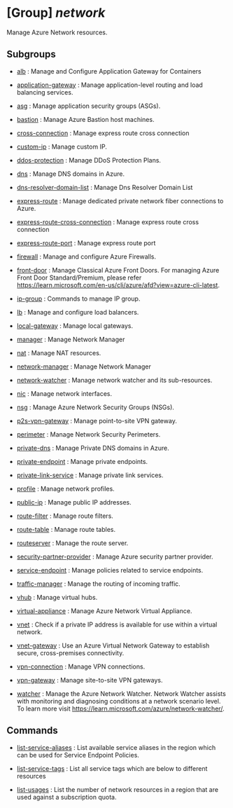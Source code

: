 # [Group] _network_

Manage Azure Network resources.

## Subgroups

- [alb](/Commands/network/alb/readme.md)
: Manage and Configure Application Gateway for Containers

- [application-gateway](/Commands/network/application-gateway/readme.md)
: Manage application-level routing and load balancing services.

- [asg](/Commands/network/asg/readme.md)
: Manage application security groups (ASGs).

- [bastion](/Commands/network/bastion/readme.md)
: Manage Azure Bastion host machines.

- [cross-connection](/Commands/network/cross-connection/readme.md)
: Manage express route cross connection

- [custom-ip](/Commands/network/custom-ip/readme.md)
: Manage custom IP.

- [ddos-protection](/Commands/network/ddos-protection/readme.md)
: Manage DDoS Protection Plans.

- [dns](/Commands/network/dns/readme.md)
: Manage DNS domains in Azure.

- [dns-resolver-domain-list](/Commands/network/dns-resolver-domain-list/readme.md)
: Manage Dns Resolver Domain List

- [express-route](/Commands/network/express-route/readme.md)
: Manage dedicated private network fiber connections to Azure.

- [express-route-cross-connection](/Commands/network/express-route-cross-connection/readme.md)
: Manage express route cross connection

- [express-route-port](/Commands/network/express-route-port/readme.md)
: Manage express route port

- [firewall](/Commands/network/firewall/readme.md)
: Manage and configure Azure Firewalls.

- [front-door](/Commands/network/front-door/readme.md)
: Manage Classical Azure Front Doors. For managing Azure Front Door Standard/Premium, please refer https://learn.microsoft.com/en-us/cli/azure/afd?view=azure-cli-latest.

- [ip-group](/Commands/network/ip-group/readme.md)
: Commands to manage IP group.

- [lb](/Commands/network/lb/readme.md)
: Manage and configure load balancers.

- [local-gateway](/Commands/network/local-gateway/readme.md)
: Manage local gateways.

- [manager](/Commands/network/manager/readme.md)
: Manage Network Manager

- [nat](/Commands/network/nat/readme.md)
: Manage NAT resources.

- [network-manager](/Commands/network/network-manager/readme.md)
: Manage Network Manager

- [network-watcher](/Commands/network/network-watcher/readme.md)
: Manage network watcher and its sub-resources.

- [nic](/Commands/network/nic/readme.md)
: Manage network interfaces.

- [nsg](/Commands/network/nsg/readme.md)
: Manage Azure Network Security Groups (NSGs).

- [p2s-vpn-gateway](/Commands/network/p2s-vpn-gateway/readme.md)
: Manage point-to-site VPN gateway.

- [perimeter](/Commands/network/perimeter/readme.md)
: Manage Network Security Perimeters.

- [private-dns](/Commands/network/private-dns/readme.md)
: Manage Private DNS domains in Azure.

- [private-endpoint](/Commands/network/private-endpoint/readme.md)
: Manage private endpoints.

- [private-link-service](/Commands/network/private-link-service/readme.md)
: Manage private link services.

- [profile](/Commands/network/profile/readme.md)
: Manage network profiles.

- [public-ip](/Commands/network/public-ip/readme.md)
: Manage public IP addresses.

- [route-filter](/Commands/network/route-filter/readme.md)
: Manage route filters.

- [route-table](/Commands/network/route-table/readme.md)
: Manage route tables.

- [routeserver](/Commands/network/routeserver/readme.md)
: Manage the route server.

- [security-partner-provider](/Commands/network/security-partner-provider/readme.md)
: Manage Azure security partner provider.

- [service-endpoint](/Commands/network/service-endpoint/readme.md)
: Manage policies related to service endpoints.

- [traffic-manager](/Commands/network/traffic-manager/readme.md)
: Manage the routing of incoming traffic.

- [vhub](/Commands/network/vhub/readme.md)
: Manage virtual hubs.

- [virtual-appliance](/Commands/network/virtual-appliance/readme.md)
: Manage Azure Network Virtual Appliance.

- [vnet](/Commands/network/vnet/readme.md)
: Check if a private IP address is available for use within a virtual network.

- [vnet-gateway](/Commands/network/vnet-gateway/readme.md)
: Use an Azure Virtual Network Gateway to establish secure, cross-premises connectivity.

- [vpn-connection](/Commands/network/vpn-connection/readme.md)
: Manage VPN connections.

- [vpn-gateway](/Commands/network/vpn-gateway/readme.md)
: Manage site-to-site VPN gateways.

- [watcher](/Commands/network/watcher/readme.md)
: Manage the Azure Network Watcher. Network Watcher assists with monitoring and diagnosing conditions at a network scenario level. To learn more visit https://learn.microsoft.com/azure/network-watcher/.

## Commands

- [list-service-aliases](/Commands/network/_list-service-aliases.md)
: List available service aliases in the region which can be used for Service Endpoint Policies.

- [list-service-tags](/Commands/network/_list-service-tags.md)
: List all service tags which are below to different resources

- [list-usages](/Commands/network/_list-usages.md)
: List the number of network resources in a region that are used against a subscription quota.
